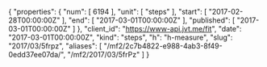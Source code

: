 {
  "properties": {
    "num": [
      6194
    ],
    "unit": [
      "steps"
    ],
    "start": [
      "2017-02-28T00:00:00Z"
    ],
    "end": [
      "2017-03-01T00:00:00Z"
    ],
    "published": [
      "2017-03-01T00:00:00Z"
    ]
  },
  "client_id": "https://www-api.jvt.me/fit",
  "date": "2017-03-01T00:00:00Z",
  "kind": "steps",
  "h": "h-measure",
  "slug": "2017/03/5frpz",
  "aliases": [
    "/mf2/2c7b4822-e988-4ab3-8f49-0edd37ee07da/",
    "/mf2/2017/03/5frPz"
  ]
}

